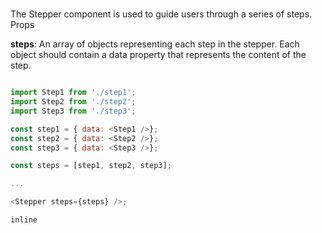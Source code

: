 # <Stepper>

The Stepper component is used to guide users through a series of steps.
Props

  **steps**: An array of objects representing each step in the stepper. Each object should contain a data property that represents the content of the step.

```javascript

import Step1 from './step1';
import Step2 from './step2';
import Step3 from './step3';

const step1 = { data: <Step1 />};
const step2 = { data: <Step2 />};
const step3 = { data: <Step3 />};

const steps = [step1, step2, step3];

...

<Stepper steps={steps} />;

```

```inline```